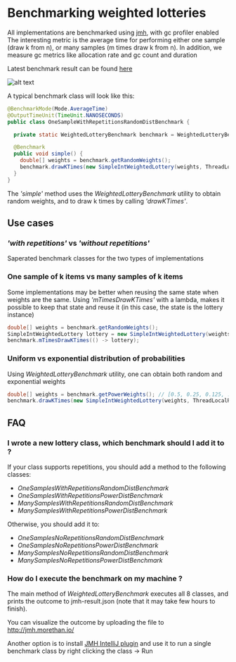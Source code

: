 # Benchmarking weighted lotteries

All implementations are benchmarked using [jmh](http://tutorials.jenkov.com/java-performance/jmh.html), with gc profiler enabled
The interesting metric is the average time for performing either one sample (draw k from n), or many samples (m times draw k from n). In addition, we measure gc metrics like allocation rate and gc count and duration

Latest benchmark result can be found [here](https://jmh.morethan.io/?source=https://raw.githubusercontent.com/guyko/weighted-lottery/master/jmh-result.json)

![alt text](https://github.com/guyko/weighted-lottery/blob/master/benchmark.jpg)

A typical benchmark class will look like this:

```Java
@BenchmarkMode(Mode.AverageTime)
@OutputTimeUnit(TimeUnit.NANOSECONDS)
public class OneSampleWithRepetitionsRandomDistBenchmark {

  private static WeightedLotteryBenchmark benchmark = WeightedLotteryBenchmark.INSTANCE;

  @Benchmark
  public void simple() {
    double[] weights = benchmark.getRandomWeights();
    benchmark.drawKTimes(new SimpleIntWeightedLottery(weights, ThreadLocalRandom::current));
  }
}
```
The _'simple'_ method uses the _WeightedLotteryBenchmark_ utility to obtain random weights, and to draw k times by calling _'drawKTimes'_. 


## Use cases
### _'with repetitions'_ vs _'without repetitions'_ 
Saperated benchmark classes for the two types of implementations

### One sample of k items vs many samples of k items
Some implementations may be better when reusing the same state when weights are the same.  Using _'mTimesDrawKTimes'_ with a lambda, makes it possible to keep that state and reuse it (in this case, the state is the lottery instance)

```Java
double[] weights = benchmark.getRandomWeights();
SimpleIntWeightedLottery lottery = new SimpleIntWeightedLottery(weights, ThreadLocalRandom::current);
benchmark.mTimesDrawKTimes(() -> lottery);
```

### Uniform vs exponential distribution of probabilities 
Using _WeightedLotteryBenchmark_ utility, one can obtain both random and exponential weights

```Java
double[] weights = benchmark.getPowerWeights(); // [0.5, 0.25, 0.125, ...]
benchmark.drawKTimes(new SimpleIntWeightedLottery(weights, ThreadLocalRandom::current));
```
## FAQ
### I wrote a new lottery class, which benchmark should I add it to ?
If your class supports repetitions, you should add a method to the following classes: 

* _OneSamplesWithRepetitionsRandomDistBenchmark_
* _OneSamplesWithRepetitionsPowerDistBenchmark_
* _ManySamplesWithRepetitionsRandomDistBenchmark_
* _ManySamplesWithRepetitionsPowerDistBenchmark_

Otherwise, you should add it to:

* _OneSamplesNoRepetitionsRandomDistBenchmark_
* _OneSamplesNoRepetitionsPowerDistBenchmark_
* _ManySamplesNoRepetitionsRandomDistBenchmark_
* _ManySamplesNoRepetitionsPowerDistBenchmark_

### How do I execute the benchmark on my machine ?
The main method of _WeightedLotteryBenchmark_ executes all 8 classes, and prints the outcome to jmh-result.json (note that it may take few hours to finish).

You can visualize the outcome by uploading the file to http://jmh.morethan.io/

Another option is to install [JMH IntelliJ plugin](https://plugins.jetbrains.com/plugin/7529-jmh-plugin) and use it to run a single benchmark class by right clicking the class -> Run

